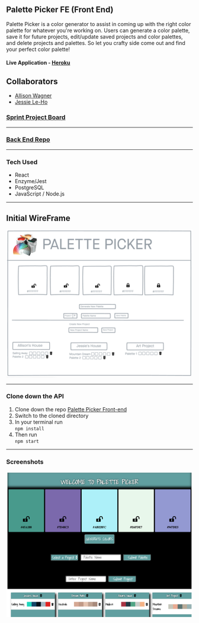 ## Palette Picker FE (Front End)

Palette Picker is a color generator to assist in coming up with the right color palette for whatever you're working on. Users can generate a color palette, save it for future projects, edit/update saved projects and color palettes, and delete projects and palettes. So let you crafty side come out and find your perfect color palette!

#### Live Application - [Heroku](https://fe-palette-of-colors-picker.herokuapp.com/)

## Collaborators 
- [Allison Wagner](https://github.com/allisonjw) 
- [Jessie Le-Ho](https://github.com/Jessiewithani)

### [Sprint Project Board](https://github.com/allisonjw/palette-picker-FE/projects/1)

---

### [Back End Repo](https://github.com/allisonjw/palette-picker-BE)

---

### Tech Used

- React
- Enzyme/Jest
- PostgreSQL
- JavaScript / Node.js

---

## Initial WireFrame

![InVision WireFrame](https://github.com/allisonjw/palette-picker-FE/blob/master/src/images/wireframe.png)


---

### Clone down the API

1. Clone down the repo [Palette Picker Front-end](https://github.com/KVeitch/palette-picker-front-end.git)
2. Switch to the cloned directory
3. In your terminal run  
                          ```npm install```
4. Then run   
              ```npm start```

--- 

### Screenshots

![Screenshot](https://github.com/allisonjw/palette-picker-FE/blob/master/src/images/screenshot.png)
